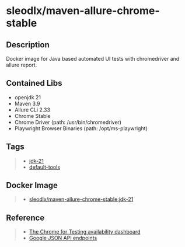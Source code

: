 # sleodlx/maven-allure-chrome-stable
## Description
Docker image for Java based automated UI tests with chromedriver and allure report.

## Contained Libs
* openjdk 21
* Maven 3.9
* Allure CLi 2.33
* Chrome Stable
* Chrome Driver (path: /usr/bin/chromedriver)
* Playwright Browser Binaries (path: /opt/ms-playwright)

## Tags
> * [jdk-21](https://github.com/sleod/docker-maven-allure-chrome-stable/blob/main/jdk-21/Dockerfile)
> * [default-tools](https://github.com/sleod/docker-maven-allure-chrome-stable/blob/main/default-tools/Dockerfile)

## Docker Image
> * [sleodlx/maven-allure-chrome-stable:jdk-21](https://hub.docker.com/r/sleodlx/maven-allure-chrome-stable)

## Reference
> * [The Chrome for Testing availability dashboard](https://googlechromelabs.github.io/chrome-for-testing/)
> * [Google JSON API endpoints](https://github.com/GoogleChromeLabs/chrome-for-testing#json-api-endpoints)
